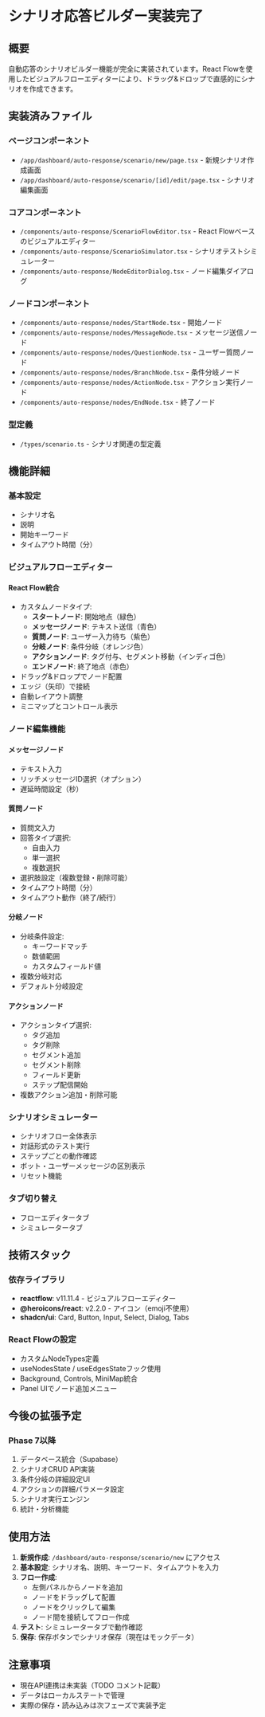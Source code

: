 # シナリオ応答ビルダー実装完了

## 概要
自動応答のシナリオビルダー機能が完全に実装されています。React Flowを使用したビジュアルフローエディターにより、ドラッグ&ドロップで直感的にシナリオを作成できます。

## 実装済みファイル

### ページコンポーネント
- `/app/dashboard/auto-response/scenario/new/page.tsx` - 新規シナリオ作成画面
- `/app/dashboard/auto-response/scenario/[id]/edit/page.tsx` - シナリオ編集画面

### コアコンポーネント
- `/components/auto-response/ScenarioFlowEditor.tsx` - React Flowベースのビジュアルエディター
- `/components/auto-response/ScenarioSimulator.tsx` - シナリオテストシミュレーター
- `/components/auto-response/NodeEditorDialog.tsx` - ノード編集ダイアログ

### ノードコンポーネント
- `/components/auto-response/nodes/StartNode.tsx` - 開始ノード
- `/components/auto-response/nodes/MessageNode.tsx` - メッセージ送信ノード
- `/components/auto-response/nodes/QuestionNode.tsx` - ユーザー質問ノード
- `/components/auto-response/nodes/BranchNode.tsx` - 条件分岐ノード
- `/components/auto-response/nodes/ActionNode.tsx` - アクション実行ノード
- `/components/auto-response/nodes/EndNode.tsx` - 終了ノード

### 型定義
- `/types/scenario.ts` - シナリオ関連の型定義

## 機能詳細

### 基本設定
- シナリオ名
- 説明
- 開始キーワード
- タイムアウト時間（分）

### ビジュアルフローエディター
#### React Flow統合
- カスタムノードタイプ:
  - **スタートノード**: 開始地点（緑色）
  - **メッセージノード**: テキスト送信（青色）
  - **質問ノード**: ユーザー入力待ち（紫色）
  - **分岐ノード**: 条件分岐（オレンジ色）
  - **アクションノード**: タグ付与、セグメント移動（インディゴ色）
  - **エンドノード**: 終了地点（赤色）
- ドラッグ&ドロップでノード配置
- エッジ（矢印）で接続
- 自動レイアウト調整
- ミニマップとコントロール表示

### ノード編集機能

#### メッセージノード
- テキスト入力
- リッチメッセージID選択（オプション）
- 遅延時間設定（秒）

#### 質問ノード
- 質問文入力
- 回答タイプ選択:
  - 自由入力
  - 単一選択
  - 複数選択
- 選択肢設定（複数登録・削除可能）
- タイムアウト時間（分）
- タイムアウト動作（終了/続行）

#### 分岐ノード
- 分岐条件設定:
  - キーワードマッチ
  - 数値範囲
  - カスタムフィールド値
- 複数分岐対応
- デフォルト分岐設定

#### アクションノード
- アクションタイプ選択:
  - タグ追加
  - タグ削除
  - セグメント追加
  - セグメント削除
  - フィールド更新
  - ステップ配信開始
- 複数アクション追加・削除可能

### シナリオシミュレーター
- シナリオフロー全体表示
- 対話形式のテスト実行
- ステップごとの動作確認
- ボット・ユーザーメッセージの区別表示
- リセット機能

### タブ切り替え
- フローエディタータブ
- シミュレータータブ

## 技術スタック

### 依存ライブラリ
- **reactflow**: v11.11.4 - ビジュアルフローエディター
- **@heroicons/react**: v2.2.0 - アイコン（emoji不使用）
- **shadcn/ui**: Card, Button, Input, Select, Dialog, Tabs

### React Flowの設定
- カスタムNodeTypes定義
- useNodesState / useEdgesStateフック使用
- Background, Controls, MiniMap統合
- Panel UIでノード追加メニュー

## 今後の拡張予定

### Phase 7以降
1. データベース統合（Supabase）
2. シナリオCRUD API実装
3. 条件分岐の詳細設定UI
4. アクションの詳細パラメータ設定
5. シナリオ実行エンジン
6. 統計・分析機能

## 使用方法

1. **新規作成**: `/dashboard/auto-response/scenario/new` にアクセス
2. **基本設定**: シナリオ名、説明、キーワード、タイムアウトを入力
3. **フロー作成**:
   - 左側パネルからノードを追加
   - ノードをドラッグして配置
   - ノードをクリックして編集
   - ノード間を接続してフロー作成
4. **テスト**: シミュレータータブで動作確認
5. **保存**: 保存ボタンでシナリオ保存（現在はモックデータ）

## 注意事項
- 現在API連携は未実装（TODO コメント記載）
- データはローカルステートで管理
- 実際の保存・読み込みは次フェーズで実装予定
